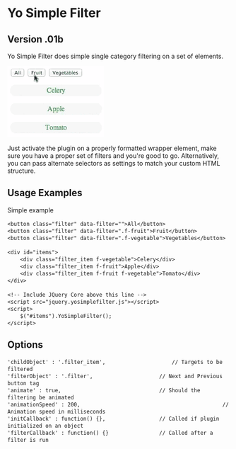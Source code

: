 # Yo Simple Filter
## Version .01b
Yo Simple Filter does simple single category filtering on a set of elements. 

![Example](https://github.com/chrisltd/yo_simple_filter/raw/master/example.gif)

Just activate the plugin on a properly formatted wrapper element, make sure you have a proper set of filters and you're good to go. Alternatively, you can pass alternate selectors as settings to match your custom HTML structure.

## Usage Examples
Simple example
```
<button class="filter" data-filter="">All</button>
<button class="filter" data-filter=".f-fruit">Fruit</button>
<button class="filter" data-filter=".f-vegetable">Vegetables</button>

<div id="items">
	<div class="filter_item f-vegetable">Celery</div>
	<div class="filter_item f-fruit">Apple</div>
	<div class="filter_item f-fruit f-vegetable">Tomato</div>
</div>

<!-- Include JQuery Core above this line -->
<script src="jquery.yosimplefilter.js"></script>
<script>
	$("#items").YoSimpleFilter();
</script>
```

## Options
```
'childObject' : '.filter_item',       				// Targets to be filtered
'filterObject' : '.filter',                		// Next and Previous button tag
'animate' : true,                          		// Should the filtering be animated
'animationSpeed' : 200,												// Animation speed in milliseconds
'initCallback' : function() {},            		// Called if plugin initialized on an object
'filterCallback' : function() {}           		// Called after a filter is run
```